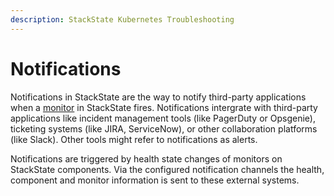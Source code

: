 ```yaml
---
description: StackState Kubernetes Troubleshooting
---
```


# Notifications

Notifications in StackState are the way to notify third-party applications when a [monitor](../k8s-monitors.md) in StackState fires. Notifications intergrate with third-party applications like incident management tools (like PagerDuty or Opsgenie), ticketing systems (like JIRA, ServiceNow), or other collaboration platforms (like Slack). Other tools might refer to notifications as alerts.

Notifications are triggered by health state changes of monitors on StackState components. Via the configured notification channels the health, component and monitor information is sent to these external systems.

